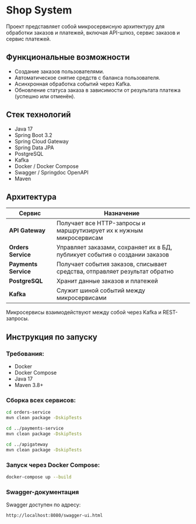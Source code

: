 # Shop System

Проект представляет собой микросервисную архитектуру для обработки заказов и платежей, включая API-шлюз, сервис заказов и сервис платежей.

## Функциональные возможности

- Создание заказов пользователями.
- Автоматическое снятие средств с баланса пользователя.
- Асинхронная обработка событий через Kafka.
- Обновление статуса заказа в зависимости от результата платежа (успешно или отменён).

## Стек технологий

- Java 17
- Spring Boot 3.2
- Spring Cloud Gateway
- Spring Data JPA
- PostgreSQL
- Kafka
- Docker / Docker Compose
- Swagger / Springdoc OpenAPI
- Maven

## Архитектура

| Сервис         | Назначение |
|----------------|------------|
| **API Gateway**       | Получает все HTTP-запросы и маршрутизирует их к нужным микросервисам  |
| **Orders Service**    | Управляет заказами, сохраняет их в БД, публикует события о создании заказов  |
| **Payments Service**  | Получает события заказов, списывает средства, отправляет результат обратно  |
| **PostgreSQL**        | Хранит данные заказов и платежей  |
| **Kafka**             | Служит шиной событий между микросервисами  |

Микросервисы взаимодействуют между собой через Kafka и REST-запросы.

## Инструкция по запуску

### Требования:

- Docker
- Docker Compose
- Java 17
- Maven 3.8+

### Сборка всех сервисов:

```bash
cd orders-service
mvn clean package -DskipTests

cd ../payments-service
mvn clean package -DskipTests

cd ../apigateway
mvn clean package -DskipTests
```

### Запуск через Docker Compose:

```bash
docker-compose up --build
```

### Swagger-документация

Swagger доступен по адресу:

```
http://localhost:8080/swagger-ui.html
```


